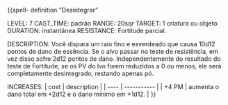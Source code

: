 {{spell-  definition "Desintegrar"

LEVEL: 7
CAST_TIME: padrão
RANGE: 20sqr
TARGET: 1 criatura ou objeto
DURATION: instantânea
RESISTANCE: Fortitude parcial.

DESCRIPTION:
Você dispara um raio fino e esverdeado que causa 10d12 pontos de dano de essência. Se o alvo passar no teste de resistência, em vez disso sofre 2d12 pontos de dano. Independentemente do resultado do teste de Fortitude, se os PV do  lvo forem reduzidos a 0 ou menos, ele será completamente desintegrado, restando apenas pó. 

INCREASES:
| cost | description |
| ---- | ----------- |
| +4 PM | aumenta o dano total em +2d12 e o dano mínimo em +1d12. |
}}
